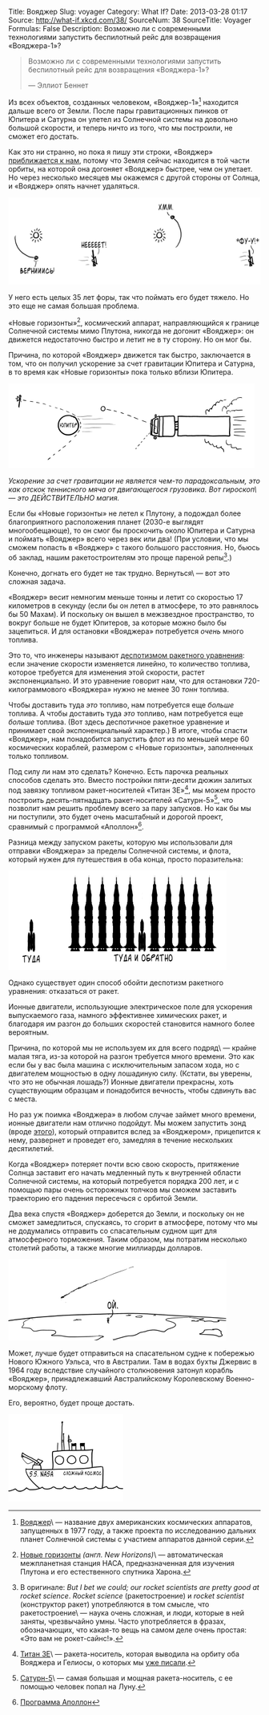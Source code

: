 Title: Вояджер
Slug: voyager
Category: What If?
Date: 2013-03-28 01:17
Source: http://what-if.xkcd.com/38/
SourceNum: 38
SourceTitle: Voyager
Formulas: False
Description: Возможно ли с современными технологиями запустить беспилотный рейс для возвращения «Вояджера-1»?

> Возможно ли с современными технологиями запустить беспилотный рейс для возвращения «Вояджера-1»?
>
> — Эллиот Беннет

Из всех объектов, созданных человеком, «Вояджер-1»[^1] находится дальше всего от Земли. После пары гравитационных пинков от Юпитера и Сатурна он улетел из Солнечной системы на довольно большой скорости, и теперь ничто из того, что мы построили, не сможет его достать.

Как это ни странно, но пока я пишу эти строки, «Вояджер» [приближается к нам][1], потому что Земля сейчас находится в той части орбиты, на которой она догоняет «Вояджер» быстрее, чем он улетает. Но через несколько месяцев мы окажемся с другой стороны от Солнца, и «Вояджер» опять начнет удаляться.

![](/uploads/038-voyager/voyager_earth_ru.png "Земля быстрее Вояджера, но никуда с орбиты не денется")

У него есть целых 35 лет форы, так что поймать его будет тяжело. Но это еще не самая большая проблема.

«Новые горизонты»[^2], космический аппарат, направляющийся к границе Солнечной системы мимо Плутона, никогда не догонит «Вояджер»: он движется недостаточно быстро и летит не в ту сторону. Но он мог бы.

Причина, по которой «Вояджер» движется так быстро, заключается в том, что он получил ускорение за счет гравитации Юпитера и Сатурна, в то время как «Новые горизонты» пока только вблизи Юпитера.

![](/uploads/038-voyager/voyager_assist_ru.png "Вояджер отскакивает от Юпитера и мячик отскакивает от грузовика.")

_Ускорение за счет гравитации не является чем-то парадоксальным, это как отскок теннисного мяча от двигающегося грузовика. Вот гироскоп\ — это ДЕЙСТВИТЕЛЬНО магия._

Если бы «Новые горизонты» не летел к Плутону, а подождал более благоприятного расположения планет (2030-е выглядят многообещающе), то он смог бы проскочить около Юпитера и Сатурна и поймать «Вояджер» всего через век или два! (При условии, что мы сможем попасть в «Вояджер» с такого большого расстояния. Но, бьюсь об заклад, нашим ракетостроителям это проще пареной репы[^3].)

Конечно, догнать его будет не так трудно. Вернуться\ — вот это сложная задача.

«Вояджер» весит немногим меньше тонны и летит со скоростью 17 километров в секунду (если бы он летел в атмосфере, то это равнялось бы 50 Махам). И поскольку он вышел в межзвездное пространство, то вокруг больше не будет Юпитеров, за которые можно было бы зацепиться. И для остановки «Вояджера» потребуется _очень_ много топлива.

Это то, что инженеры называют [деспотизмом ракетного уравнения][2]: если значение скорости изменяется линейно, то количество топлива, которое требуется для изменения этой скорости, растет экспоненциально. И это уравнение говорит нам, что для остановки 720-килограммового «Вояджера» нужно не менее 30 _тонн_ топлива.

Чтобы доставить туда _это_ топливо, нам потребуется еще _больше_ топлива. А чтобы доставить туда _это_ топливо, нам потребуется еще _больше_ топлива. (Вот здесь деспотичное ракетное уравнение и принимает свой экспоненциальный характер.) В итоге, чтобы спасти «Вояджер», нам понадобится запустить флот из по меньшей мере 60 космических кораблей, размером с «Новые горизонты», заполненных только топливом.

Под силу ли нам это сделать? Конечно. Есть парочка реальных способов сделать это. Вместо постройки пяти-десяти дюжин залитых под завязку топливом ракет-носителей «Титан 3E»[^4], мы можем просто построить десять-пятнадцать ракет-носителей «Сатурн-5»[^5], что позволит нам решить проблему всего за пару запусков. Но как бы мы ни поступили, это будет очень масштабный и дорогой проект, сравнимый с программой «Аполлон»[^6].

Разница между запуском ракеты, которую мы использовали для отправки «Вояджера» за пределы Солнечной системы, и флота, который нужен для путешествия в оба конца, просто поразительна:

![](/uploads/038-voyager/voyager_comparison_ru.png "Туда и туда и обратно.")

Однако существует один способ обойти деспотизм ракетного уравнения: отказаться от ракет.

Ионные двигатели, использующие электрическое поле для ускорения выпускаемого газа, намного эффективнее химических ракет, и благодаря им разгон до больших скоростей становится намного более вероятным.

Причина, по которой мы не используем их для всего подряд\ — крайне малая тяга, из-за которой на разгон требуется много времени. Это как если бы у вас была машина с исключительным запасом хода, но с двигателем мощностью в одну лошадиную силу. (Кстати, вы уверены, что это не обычная лошадь?) Ионные двигатели прекрасны, хоть существующим образцам и понадобится вечность, чтобы сдвинуть вас с места.

Но раз уж поимка «Вояджера» в любом случае займет много времени, ионные двигатели нам отлично подойдут. Мы можем запустить зонд (вроде [этого][3]), который отправится вслед за «Вояджером», прицепится к нему, развернет и проведет его, замедляя в течение нескольких десятилетий.

Когда «Вояджер» потеряет почти всю свою скорость, притяжение Солнца заставит его начать медленный путь к внутренней области Солнечной системы, на который потребуется порядка 200 лет, и с помощью пары очень осторожных толчков мы сможем заставить траекторию его падения пересечься с орбитой Земли.

Два века спустя «Вояджер» доберется до Земли, и поскольку он не сможет замедлиться, спускаясь, то сгорит в атмосфере, потому что мы не додумались отправить со спасательным судном щит для атмосферного торможения. Таким образом, мы потратим несколько столетий работы, а также многие миллиарды долларов.

![](/uploads/038-voyager/voyager_burn_up_ru.png "Возвращающийся «Вояджер» становится очень дорогостоящим фейрверком.")

Может, лучше будет отправиться на спасательном судне к побережью Нового Южного Уэльса, что в Австралии. Там в водах бухты Джервис в 1964 году вследствие случайного столкновения затонул корабль «Вояджер», принадлежавший Австралийскому Королевскому Военно-морскому флоту.

Его, вероятно, будет проще достать.

![](/uploads/038-voyager/voyager_salvage_ru.png "NASA отправляется в плавание")

[^1]: [Вояджер][4]\ — название двух американских космических аппаратов, запущенных в 1977 году, а также проекта по исследованию дальних планет Солнечной системы с участием аппаратов данной серии.
[^2]: [Новые горизонты][5] _(англ. New Horizons)_\ — автоматическая межпланетная станция НАСА, предназначенная для изучения Плутона и его естественного спутника Харона.
[^3]: В оригинале: _But I bet we could; our rocket scientists are pretty good at rocket science_. _Rocket science_ (ракетостроение) и _rocket scientist_ (конструктор ракет) употребляются в том смысле, что ракетостроение\ — наука очень сложная, и люди, которые в ней заняты, чрезвычайно умны. Часто употребляется в фразах, обозначающих, что какая-то вещь на самом деле очень простая: «Это вам не рокет-сайнс!».
[^4]: [Титан 3Е][6]\ — ракета-носитель, которая выводила на орбиту оба Вояджера и Гелиосы, о которых мы [уже писали][7].
[^5]: [Сатурн-5][8]\ — самая большая и мощная ракета-носитель, с ее помощью человек попал на Луну.
[^6]: [Программа Аполлон](http://ru.wikipedia.org/wiki/Аполлон_(программа))

[1]: http://voyager.jpl.nasa.gov/where/

[2]: http://www.nasa.gov/mission_pages/station/expeditions/expedition30/tryanny.html

[3]: http://trs-new.jpl.nasa.gov/dspace/bitstream/2014/13644/1/00-0010.pdf

[4]: http://ru.wikipedia.org/wiki/Вояджер

[5]: http://ru.wikipedia.org/wiki/Новые_горизонты

[6]: http://ru.wikipedia.org/wiki/Titan_IIIE

[7]: /hair-dryer/

[8]: http://ru.wikipedia.org/wiki/Сатурн-5
